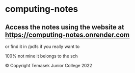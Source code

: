 # computing-notes


## Access the notes using the website at https://computing-notes.onrender.com
or find it in /pdfs if you really want to


100% not mine it belongs to the sch 








© Copyright Temasek Junior College 2022
